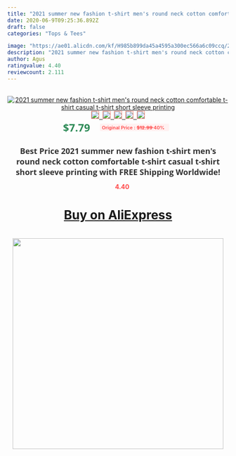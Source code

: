 ```yaml
---
title: "2021 summer new fashion t-shirt men's round neck cotton comfortable t-shirt casual t-shirt short sleeve printing"
date: 2020-06-9T09:25:36.892Z
draft: false
categories: "Tops & Tees"

image: "https://ae01.alicdn.com/kf/H985b899da45a4595a300ec566a6c09ccq/2021-summer-new-fashion-t-shirt-men-s-round-neck-cotton-comfortable-t-shirt-casual-t.jpg"
description: "2021 summer new fashion t-shirt men's round neck cotton comfortable t-shirt casual t-shirt short sleeve printing"
author: Agus
ratingvalue: 4.40
reviewcount: 2.111
---
```

<br>
<div style="text-align: center;">
<a href="https://s.click.aliexpress.com/e/_Ati70Z" target="_blank" rel="nofollow noopener noreferrer"><img alt="2021 summer new fashion t-shirt men's round neck cotton comfortable t-shirt casual t-shirt short sleeve printing" class="magnifier-image" src="https://ae01.alicdn.com/kf/H985b899da45a4595a300ec566a6c09ccq/2021-summer-new-fashion-t-shirt-men-s-round-neck-cotton-comfortable-t-shirt-casual-t.jpg_640x640.jpg">
<br>
<img style="border:1px solid salmon" src="https://ae01.alicdn.com/kf/H985b899da45a4595a300ec566a6c09ccq/2021-summer-new-fashion-t-shirt-men-s-round-neck-cotton-comfortable-t-shirt-casual-t.jpg_120x120.jpg">&nbsp;&nbsp;<img style="border:1px solid salmon" src="https://ae01.alicdn.com/kf/Hbfab0d4b7b7d47629b65eda7113e48a2s/2021-summer-new-fashion-t-shirt-men-s-round-neck-cotton-comfortable-t-shirt-casual-t.jpg_120x120.jpg">&nbsp;&nbsp;<img style="border:1px solid salmon" src="https://ae01.alicdn.com/kf/H49e0ba35f7194c3596195b5a50f69f61E/2021-summer-new-fashion-t-shirt-men-s-round-neck-cotton-comfortable-t-shirt-casual-t.jpg_120x120.jpg">&nbsp;&nbsp;<img style="border:1px solid salmon" src="https://ae01.alicdn.com/kf/H86b960bf6bc447f4beaaa69aa58564cao/2021-summer-new-fashion-t-shirt-men-s-round-neck-cotton-comfortable-t-shirt-casual-t.jpg_120x120.jpg">&nbsp;&nbsp;<img style="border:1px solid salmon" src="https://ae01.alicdn.com/kf/H9887e3f88d5e45ec8824009c5af62d5eO/2021-summer-new-fashion-t-shirt-men-s-round-neck-cotton-comfortable-t-shirt-casual-t.jpg_120x120.jpg"></a></div><br0>
<div style="text-align: center;"><span style="background-color: white; border: 0px; box-sizing: border-box; color: seagreen; display: inline-block; font-family: &quot;open sans&quot; , &quot;arial&quot; , &quot;helvetica&quot; , sans-serif , &quot;heiti&quot;; font-size: 24px; font-stretch: inherit; font-weight: 700; line-height: inherit; margin: 0px 10px 0px 0px; padding: 0px; vertical-align: middle;">$7.79 </span>
<span style="background: rgb(255 , 241 , 241); border-radius: 3px; border: 0px; box-sizing: border-box; color: #ff4747; display: inline-block; font-family: inherit; font-size: 12px; font-stretch: inherit; font-style: inherit; font-variant: inherit; font-weight: 600; line-height: inherit; margin: 0px; padding: 2px 5px; transform: scale(0.9); vertical-align: middle;">Original Price : <b style="text-decoration: line-through;">$12.99 </b> 40%&nbsp;&nbsp;</span></div>
<h1 style="color: #333333; display: inline-block; font-family: &quot;open sans&quot; , &quot;arial&quot; , &quot;helvetica&quot; , sans-serif , &quot;heiti&quot;; font-size: 18px; font-stretch: inherit; font-weight: 700; text-align: center;">Best Price 2021 summer new fashion t-shirt men's round neck cotton comfortable t-shirt casual t-shirt short sleeve printing with FREE Shipping Worldwide!</h1>
<div style="color: #ff4747; text-align: center;">
<img src="https://4.bp.blogspot.com/-M0ZcTcb-5uY/XleCXlxnR4I/AAAAAAAAAEc/OrjgMkXV1oMQFaCRZj5HQwOCBcu3w1FegCPcBGAYYCw/s1600/star.png" style="height: 15px;">&nbsp;<b>4.40</b></div>
<div class="button_cont" align="center"><a class="buynow_a" href="https://s.click.aliexpress.com/e/_Ati70Z" target="_blank" rel="nofollow noopener noreferrer"><H1>Buy on AliExpress</H1></a></div><br>
<div class="separator" style="clear: both; text-align: center;">
<img src="https://lh3.googleusercontent.com/-pTy5HemUv9M/XlePHvY0dAI/AAAAAAAAAE4/0nX5iRUoIWY8eMW9Dpxeirr157OZliDIgCLcBGAsYHQ/s1600/badge.gif" width="480">
</div>
